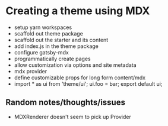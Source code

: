 # Creating a theme using MDX

- setup yarn workspaces
- scaffold out theme package
- scaffold out the starter and its content
- add index.js in the theme package
- configure gatsby-mdx
- programmatically create pages
- allow customization via options and site metadata
- mdx provider
- define customizable props for long form content/mdx
- import * as ui from 'theme/ui'; ui.foo = bar; export default ui;


## Random notes/thoughts/issues

- MDXRenderer doesn't seem to pick up Provider
